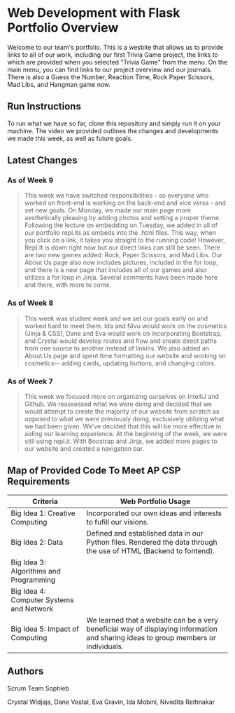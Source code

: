 # Web Development with Flask Portfolio Overview
Welcome to our team's portfolio. This is a wesbite that allows us to provide links to all of our work, including our first Trivia Game project, the links to which are provided when you selected "Trivia Game" from the menu. On the main menu, you can find links to our project overview and our journals. There is also a Guess the Number, Reaction Time, Rock Paper Scissors, Mad Libs, and Hangman game now. 

## Run Instructions
To run what we have so far, clone this repository and simply run it on your machine. The video we provided outlines the changes and developments we made this week, as well as future goals.

## Latest Changes

### As of Week 9
> This week we have switched responsibilities - so everyone who worked on front-end is working on the back-end and vice versa - and set new goals. On Monday, we made our main page more aesthetically pleasing by adding photos and setting a proper theme. Following the lecture on embedding on Tuesday, we added in all of our portfolio repl.its as embeds into the .html files. This way, when you click on a link, it takes you straight to the running code! However, Repl.It is down right now but our direct links can still be seen. There are two new games added: Rock, Paper Scissors, and Mad Libs. Our About Us page also now includes pictures, included in the for loop, and there is a new page that includes all of our games and also utilizes a for loop in Jinja. Several comments have been made here and there, with more to come. 

### As of Week 8
> This week was student week and we set our goals early on and worked hard to meet them. Ida and Nivu would work on the cosmetics (Jinja & CSS), Dane and Eva would work on incorporating Bootstrap, and Crystal would develop routes and flow and create direct paths from one source to another instead of linkins. We also added an About Us page and spent time formatting our website and working on cosmetics-- adding cards, updating buttons, and changing colors.  

### As of Week 7
> This week we focused more on organizing ourselves on IntelliJ and Github. We reassessed what we were doing and decided that we would attempt to create the majority of our website from scratch as opposed to what we were previously doing, exclusively utilizing what we had been given. We've decided that this will be more effective in aiding our learning experience. At the beginning of the week, we were still using repl.it. With Boostrap and Jinja, we added more pages to our website and created a navigation bar. 

## Map of Provided Code To Meet AP CSP Requirements
| Criteria | Web Portfolio Usage |
| --- | --- |
| Big Idea 1: Creative Computing | Incorporated our own ideas and interests to fufill our visions. |
| Big Idea 2: Data | Defined and established data in our Python files. Rendered the data through the use of HTML (Backend to fontend). |
| Big Idea 3: Algorithms and Programming |  |
| Big Idea 4: Computer Systems and Network |  |
| Big Idea 5: Impact of Computing | We learned that a website can be a very beneficial way of displaying information and sharing ideas to group members or individuals. |

## Authors
Scrum Team Sophieb

  Crystal Widjaja, Dane Vestal, Eva Gravin, Ida Mobini, Nivedita Rethnakar
